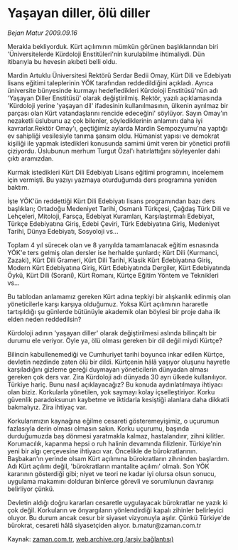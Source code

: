 # Yaşayan diller, ölü diller

*Bejan Matur 2009.09.16*

<tr><td class="metin" colspan="2" style="padding-top: 20px; padding-left: 5px; ">Merakla bekliyorduk. Kürt açılımının mümkün görünen başlıklarından biri 'Üniversitelerde Kürdoloji Enstitüleri'nin kurulabilme ihtimaliydi. Dün itibarıyla bu hevesin akıbeti belli oldu.</td></tr><tr><td class="metin" colspan="2" style="padding-top: 20px; padding-left: 5px; "><p>Mardin Artuklu Üniversitesi Rektörü Serdar Bedii Omay, Kürt Dili ve Edebiyatı lisans eğitimi taleplerinin YÖK tarafından reddedildiğini açıkladı. Ayrıca üniversite bünyesinde kurmayı hedefledikleri Kürdoloji Enstitüsü'nün adı 'Yaşayan Diller Enstitüsü' olarak değiştirilmiş. Rektör, yazılı açıklamasında 'Kürdoloji yerine 'yaşayan dil' ifadesinin kullanılmasının, ülkenin ayrılmaz bir parçası olan Kürt vatandaşlarını rencide edeceğini' söylüyor. Sayın Omay'ın nezaketli üslubunu az çok bilenler, söylediklerinin anlamını daha iyi kavrarlar.Rektör Omay'ı, geçtiğimiz aylarda Mardin Sempozyumu'na yaptığı ev sahipliği vesilesiyle tanıma şansım oldu. Hümanist yapısı ve demokrat kişiliği ile yapmak istedikleri konusunda samimi ümit veren bir yönetici profili çiziyordu. Üslubunun merhum Turgut Özal'ı hatırlattığını söyleyenler dahi çıktı aramızdan.
<p>Kurmak istedikleri Kürt Dili Edebiyatı Lisans eğitimi programını, incelemem için vermişti. Bu yazıyı yazmaya oturduğumda ders programına yeniden baktım.
<p>İşte YÖK'ün reddettiği Kürt Dili Edebiyatı lisans programından bazı ders başlıkları; Ortadoğu Medeniyet Tarihi, Osmanlı Türkçesi, Çağdaş Türk Dili ve Lehçeleri, Mitoloji, Farsça, Edebiyat Kuramları, Karşılaştırmalı Edebiyat, Türkçe Edebiyatına Giriş, Edebi Çeviri, Türk Edebiyatına Giriş, Medeniyet Tarihi, Dünya Edebiyatı, Sosyoloji vs...
<p>Toplam 4 yıl sürecek olan ve 8 yarıyılda tamamlanacak eğitim esnasında YÖK'e ters gelmiş olan dersler ise herhalde şunlardı; Kürt Dili (Kurmanci, Zazaki), Kürt Dili Grameri, Kürt Dili Tarihi, Klasik Kürt Edebiyatına Giriş, Modern Kürt Edebiyatına Giriş, Kürt Edebiyatında Dergiler, Kürt Edebiyatında Öykü, Kürt Dili (Sorani), Kürt Romanı, Kürtçe Eğitim Yöntem ve Teknikleri vs...
<p>Bu tablodan anlamamız gereken Kürt adına tepkiyi bir alışkanlık edinmiş olan yöneticilerle karşı karşıya olduğumuz. Yoksa Kürt açılımının hararetle tartışıldığı şu günlerde bütünüyle akademik olan böylesi bir proje daha ilk elden neden reddedilsin?
<p>Kürdoloji adının 'yaşayan diller' olarak değiştirilmesi aslında bilinçaltı bir durumu ele veriyor. Öyle ya, ölü olması gereken bir dil değil miydi Kürtçe?
<p>Bilincin kabullenemediği ve Cumhuriyet tarihi boyunca inkar edilen Kürtçe, devletin nezdinde zaten ölü bir dildi. Kürtçenin hâlâ yaşıyor oluşunu hayretle karşıladığını gizleme gereği duymayan yöneticilerin dünyadan alması gereken çok ders var. Zira Kürdoloji adı dünyada 30 ayrı ülkede kullanılıyor. Türkiye hariç. Bunu nasıl açıklayacağız? Bu konuda aydınlatılmaya ihtiyacı olan biziz. Korkularla yönetilen, yok saymayı kolay içselleştiriyor. Korku güvenlik paradoksunun kaybetme ve iktidarla kesiştiği alanlara daha dikkatli bakmalıyız. Zira ihtiyaç var.
<p>Korkularımızın kaynağına eğilme cesareti gösteremeyişimiz, o uçurumun fazlasıyla derin olması olmasın sakın. Korku uçurumu, başında durduğumuzda baş dönmesi yaratmakla kalmaz, hastalandırır, zihni kilitler. Korumacılık, kapanma hepsi o ruh halinin devamında filizlenir. Türkiye'nin yeni bir algı çerçevesine ihtiyacı var. Öncelikle de bürokratlarının. Başbakan'ın yerinde olsam Kürt açılımına bürokratların zihninden başlardım. Adı Kürt açılımı değil, 'bürokratların mantalite açılımı' olmalı. Son YÖK kararının gösterdiği gibi; niyet ve teori ne kadar iyi olursa olsun sonucu, uygulama makamını dolduran binlerce görevli ve sorumlunun davranışı belirliyor çünkü.
<p>Devletin aldığı doğru kararları cesaretle uygulayacak bürokratlar ne yazık ki çok değil. Korkuların ve önyargıların yönlendirdiği kapalı zihinler belirleyici oluyor. Bu durum ancak cesur bir siyaset vizyonuyla aşılır. Çünkü Türkiye'de bürokrat, cesareti hâlâ siyasetçiden alıyor. b.matur@zaman.com.tr<br/></p></p></p></p></p></p></p></p></p></td></tr>

Kaynak: [zaman.com.tr](http://zaman.com.tr/yazar.do?yazino=892873), [web.archive.org (arşiv bağlantısı)](http://web.archive.org/web/20091117202909/http://www.zaman.com.tr:80/yazar.do?yazino=892873)

